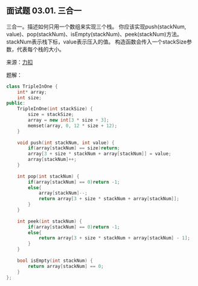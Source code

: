 ## 面试题 03.01. 三合一
三合一。描述如何只用一个数组来实现三个栈。
你应该实现push(stackNum, value)、pop(stackNum)、isEmpty(stackNum)、peek(stackNum)方法。stackNum表示栈下标，value表示压入的值。
构造函数会传入一个stackSize参数，代表每个栈的大小。

来源：[力扣](https://leetcode-cn.com/problems/three-in-one-lcci)

题解：
```C++
class TripleInOne {
    int* array;
    int size;
public:
    TripleInOne(int stackSize) {
        size = stackSize;
        array = new int[3 * size + 3];
        memset(array, 0, 12 * size + 12);
    }
    
    void push(int stackNum, int value) {
        if(array[stackNum] == size)return;
        array[3 + size * stackNum + array[stackNum]] = value;
        array[stackNum]++;
    }
    
    int pop(int stackNum) {
        if(array[stackNum] == 0)return -1;
        else{
            array[stackNum]--;
            return array[3 + size * stackNum + array[stackNum]];
        }
    }
    
    int peek(int stackNum) {
        if(array[stackNum] == 0)return -1;
        else{
            return array[3 + size * stackNum + array[stackNum] - 1];
        }
    }
    
    bool isEmpty(int stackNum) {
        return array[stackNum] == 0;
    }
};
```
